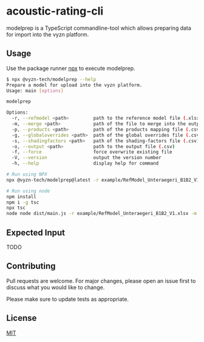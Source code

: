 # acoustic-rating-cli

modelprep is a TypeScript commandline-tool which allows preparing data for import into the vyzn platform.

## Usage

Use the package runner [npx](https://github.com/npm/npm/releases/tag/v5.2.0) to execute modelprep.

```bash
$ npx @vyzn-tech/modelprep --help
Prepare a model for upload into the vyzn platform.
Usage: main [options]

modelprep

Options:
  -r, --refmodel <path>         path to the reference model file (.xlsx)
  -m, --merge <path>            path of the file to merge into the output file (.csv)
  -p, --products <path>         path of the products mapping file (.csv)
  -g, --globaloverrides <path>  path of the global overrides file (.csv)
  -s, --shadingfactors <path>   path of the shading-factors file (.csv)
  -o, --output <path>           path to the output file (.csv)
  -f, --force                   force overwrite existing file
  -V, --version                 output the version number
  -h, --help                    display help for command
```

```bash
# Run using NPX
npx @vyzn-tech/modelprep@latest -r example/RefModel_Unteraegeri_B1B2_V1.xlsx -m example/merge.csv -p example/products_mapping.csv -g example/overrides.csv -s example/shading_factors.csv -o output.csv -f

# Run using node
npm install
npm i -g tsc
npx tsc
node node dist/main.js -r example/RefModel_Unteraegeri_B1B2_V1.xlsx -m example/merge.csv -p example/products_mapping.csv -g example/overrides.csv -s example/shading_factors.csv -o output.csv -f
```

## Expected Input

TODO

## Contributing
Pull requests are welcome. For major changes, please open an issue first to discuss what you would like to change.

Please make sure to update tests as appropriate.

## License
[MIT](https://choosealicense.com/licenses/mit/)